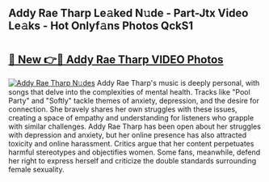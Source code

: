 ## Addy Rae Tharp Le𝚊ked N𝚞de - Part-Jtx Video Le𝚊ks - Hot Onlyf𝚊ns Photos QckS1

# <h2><a href="http://ab63436.deff.icu/?id=Addy+Rae+Tharp">🔗 New 👉🔴 Addy Rae Tharp VIDEO Photos</a></h2>

[![Addy Rae Tharp N𝚞des](https://i.imgur.com/rIISA9y.gif)](http://ab63436.deff.icu/?id=Addy+Rae+Tharp)
Addy Rae Tharp's music is deeply personal, with songs that delve into the complexities of mental health. Tracks like "Pool Party" and "Softly" tackle themes of anxiety, depression, and the desire for connection. She bravely shares her own struggles with these issues, creating a space of empathy and understanding for listeners who grapple with similar challenges. Addy Rae Tharp has been open about her struggles with depression and anxiety, but her online presence has also attracted toxicity and online harassment. Critics argue that her content perpetuates harmful stereotypes and objectifies women. Some fans, meanwhile, defend her right to express herself and criticize the double standards surrounding female sexuality.
